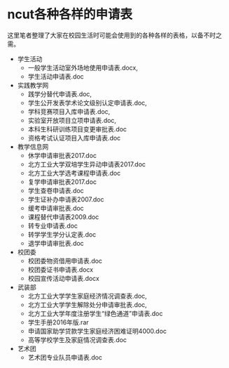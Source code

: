 # ncut各种各样的申请表
这里笔者整理了大家在校园生活时可能会使用到的各种各样的表格，以备不时之需。

- 学生活动  
  - 一般学生活动室外场地使用申请表.docx, 
  - 学生活动申请表.doc
- 实践教学网
  - 践学分替代申请表.doc, 
  - 学生公开发表学术论文级别认定申请表.doc, 
  - 学科竞赛项目入库申请表.doc, 
  - 实验室开放项目立项申请表.doc, 
  - 本科生科研训练项目变更审批表.doc 
  - 资格考试认证项目入库申请表.doc
- 教学信息网  
  - 休学申请审批表2017.doc
  - 北方工业大学双培学生异动申请表2017.doc 
  - 北方工业大学选考课程申请表.doc
  - 复学申请审批表2017.doc 
  - 学生查卷申请表.doc
  - 学生证补办申请表2007.doc
  - 缓考申请审批表.doc
  - 课程替代申请表2009.doc 
  - 转专业申请表.doc
  - 转学学生学分认定表.doc
  - 退学申请审批表.doc   
- 校团委  
  - 校团委物资借用申请表.doc
  - 校团委证书申请表.docx
  - 校园宣传活动申请表.docx
- 武装部  
  - 北方工业大学学生家庭经济情况调查表.doc, 
  - 北方工业大学学生解除处分申请审批表.doc, 
  - 北方工业大学年度注册学生“绿色通道”申请表.doc
  - 学生手册2016年版.rar
  - 申请国家助学贷款学生家庭经济困难证明4000.doc
  - 高等学校学生及家庭情况调查表.doc
- 艺术团  
  - 艺术团专业队员申请表.doc
